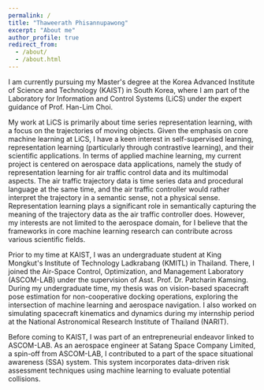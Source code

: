 ```yaml
---
permalink: /
title: "Thaweerath Phisannupawong"
excerpt: "About me"
author_profile: true
redirect_from: 
  - /about/
  - /about.html
---
```


I am currently pursuing my Master's degree at the Korea Advanced Institute of Science and Technology (KAIST) in South Korea, where I am part of the Laboratory for Information and Control Systems (LiCS) under the expert guidance of Prof. Han-Lim Choi.

My work at LiCS is primarily about time series representation learning, with a focus on the trajectories of moving objects. 
Given the emphasis on core machine learning at LiCS, I have a keen interest in self-supervised learning, representation learning (particularly through contrastive learning), and their scientific applications. 
In terms of applied machine learning, my current project is centered on aerospace data applications, namely the study of representation learning for air traffic control data and its multimodal aspects. 
The air traffic trajectory data is time series data and procedural language at the same time, and the air traffic controller would rather interpret the trajectory in a semantic sense, not a physical sense. 
Representation learning plays a significant role in semantically capturing the meaning of the trajectory data as the air traffic controller does. 
However, my interests are not limited to the aerospace domain, for I believe that the frameworks in core machine learning research can contribute across various scientific fields.

Prior to my time at KAIST, I was an undergraduate student at King Mongkut's Institute of Technology Ladkrabang (KMITL) in Thailand. 
There, I joined the Air-Space Control, Optimization, and Management Laboratory (ASCOM-LAB) under the supervision of Asst. Prof. Dr. Patcharin Kamsing. 
During my undergraduate time, my thesis was on vision-based spacecraft pose estimation for non-cooperative docking operations, exploring the intersection of machine learning and aerospace navigation. 
I also worked on simulating spacecraft kinematics and dynamics during my internship period at the National Astronomical Research Institute of Thailand (NARIT).

Before coming to KAIST, I was part of an entrepreneurial endeavor linked to ASCOM-LAB. 
As an aerospace engineer at Satang Space Company Limited, a spin-off from ASCOM-LAB, I contributed to a part of the space situational awareness (SSA) system. 
This system incorporates data-driven risk assessment techniques using machine learning to evaluate potential collisions.